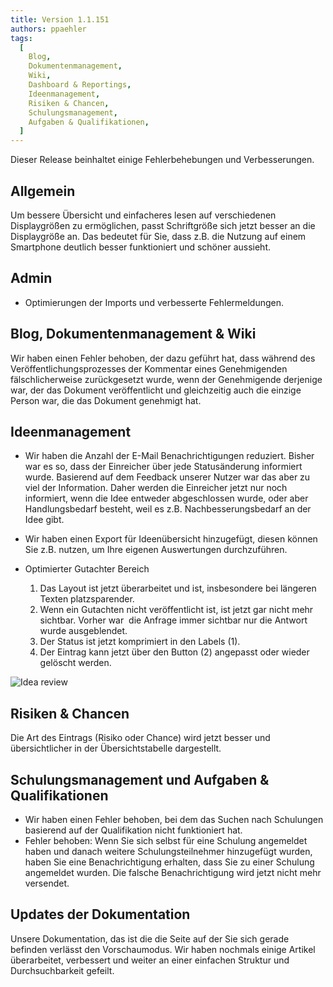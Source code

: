 ```yaml
---
title: Version 1.1.151
authors: ppaehler
tags:
  [
    Blog,
    Dokumentenmanagement,
    Wiki,
    Dashboard & Reportings,
    Ideenmanagement,
    Risiken & Chancen,
    Schulungsmanagement,
    Aufgaben & Qualifikationen,
  ]
---
```


Dieser Release beinhaltet einige Fehlerbehebungen und Verbesserungen.

<!--truncate-->

## Allgemein

Um bessere Übersicht und einfacheres lesen auf verschiedenen Displaygrößen zu ermöglichen, passt Schriftgröße sich jetzt besser an die Displaygröße an.
Das bedeutet für Sie, dass z.B. die Nutzung auf einem Smartphone deutlich besser funktioniert und schöner aussieht.

## Admin

- Optimierungen der Imports und verbesserte Fehlermeldungen.

## Blog, Dokumentenmanagement & Wiki

Wir haben einen Fehler behoben, der dazu geführt hat, dass während des Veröffentlichungsprozesses der Kommentar eines Genehmigenden fälschlicherweise zurückgesetzt wurde, wenn der Genehmigende derjenige war, der das Dokument veröffentlicht und gleichzeitig auch die einzige Person war, die das Dokument genehmigt hat.

## Ideenmanagement

- Wir haben die Anzahl der E-Mail Benachrichtigungen reduziert. Bisher war es so, dass der Einreicher über jede Statusänderung informiert wurde.
  Basierend auf dem Feedback unserer Nutzer war das aber zu viel der Information.
  Daher werden die Einreicher jetzt nur noch informiert, wenn die Idee entweder abgeschlossen wurde, oder aber Handlungsbedarf besteht, weil es z.B. Nachbesserungsbedarf an der Idee gibt.

- Wir haben einen Export für Ideenübersicht hinzugefügt, diesen können Sie z.B. nutzen, um Ihre eigenen Auswertungen durchzuführen.

- Optimierter Gutachter Bereich

  1. Das Layout ist jetzt überarbeitet und ist, insbesondere bei längeren Texten platzsparender.
  2. Wenn ein Gutachten nicht veröffentlicht ist, ist jetzt gar nicht mehr sichtbar. Vorher war  die Anfrage immer sichtbar nur die Antwort wurde ausgeblendet.
  3. Der Status ist jetzt komprimiert in den Labels (1).
  4. Der Eintrag kann jetzt über den Button (2) angepasst oder wieder gelöscht werden.

![Idea review](https://caqadmin.blob.core.windows.net/public-screenshots/manual-screenshots/Screenshot%202021-05-30%20200702_ideaReview.png)

## Risiken & Chancen

Die Art des Eintrags (Risiko oder Chance) wird jetzt besser und übersichtlicher in der Übersichtstabelle dargestellt.

## Schulungsmanagement und Aufgaben & Qualifikationen

- Wir haben einen Fehler behoben, bei dem das Suchen nach Schulungen basierend auf der Qualifikation nicht funktioniert hat.
- Fehler behoben: Wenn Sie sich selbst für eine Schulung angemeldet haben und danach weitere Schulungsteilnehmer hinzugefügt wurden, haben Sie eine Benachrichtigung erhalten, dass Sie zu einer Schulung angemeldet wurden.
  Die falsche Benachrichtigung wird jetzt nicht mehr versendet.

## Updates der Dokumentation

Unsere Dokumentation, das ist die die Seite auf der Sie sich gerade befinden verlässt den Vorschaumodus.
Wir haben nochmals einige Artikel überarbeitet, verbessert und weiter an einer einfachen Struktur und Durchsuchbarkeit gefeilt.

